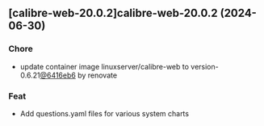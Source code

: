 

## [calibre-web-20.0.2]calibre-web-20.0.2 (2024-06-30)

### Chore



- update container image linuxserver/calibre-web to version-0.6.21[@6416eb6](https://github.com/6416eb6) by renovate

### Feat



- Add questions.yaml files for various system charts